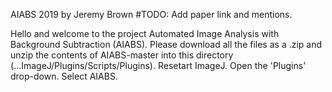 AIABS 2019 by Jeremy Brown
#TODO: Add paper link and mentions.

Hello and welcome to the project Automated Image Analysis with Background Subtraction (AIABS).
Please download all the files as a .zip and unzip the contents of AIABS-master into this directory (...ImageJ/Plugins/Scripts/Plugins).
Resetart ImageJ.
Open the 'Plugins' drop-down.
Select AIABS.
